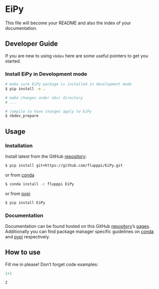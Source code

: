 # EiPy


<!-- WARNING: THIS FILE WAS AUTOGENERATED! DO NOT EDIT! -->

This file will become your README and also the index of your
documentation.

## Developer Guide

If you are new to using `nbdev` here are some useful pointers to get you
started.

### Install EiPy in Development mode

``` sh
# make sure EiPy package is installed in development mode
$ pip install -e .

# make changes under nbs/ directory
# ...

# compile to have changes apply to EiPy
$ nbdev_prepare
```

## Usage

### Installation

Install latest from the GitHub
[repository](https://github.com/flupppi/EiPy):

``` sh
$ pip install git+https://github.com/flupppi/EiPy.git
```

or from [conda](https://anaconda.org/flupppi/EiPy)

``` sh
$ conda install -c flupppi EiPy
```

or from [pypi](https://pypi.org/project/EiPy/)

``` sh
$ pip install EiPy
```

### Documentation

Documentation can be found hosted on this GitHub
[repository](https://github.com/flupppi/EiPy)’s
[pages](https://flupppi.github.io/EiPy/). Additionally you can find
package manager specific guidelines on
[conda](https://anaconda.org/flupppi/EiPy) and
[pypi](https://pypi.org/project/EiPy/) respectively.

## How to use

Fill me in please! Don’t forget code examples:

``` python
1+1
```

    2
